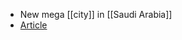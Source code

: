 - New mega [[city]] in [[Saudi Arabia]]
- [Article](https://www.bbc.co.uk/news/world-middle-east-68945445)